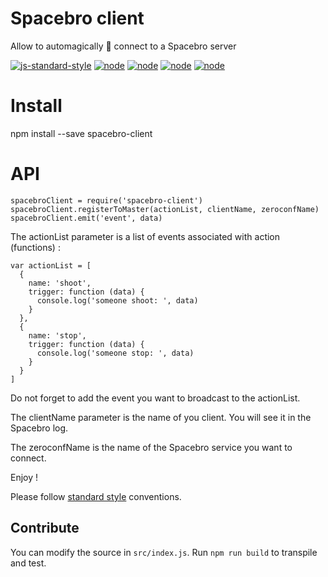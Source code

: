 # Spacebro client
Allow to automagically 🌟 connect to a Spacebro server

[![js-standard-style](https://img.shields.io/badge/code%20style-standard-brightgreen.svg)](http://standardjs.com/) [![node](https://img.shields.io/badge/node-0.10.x-brightgreen.svg)](https://nodejs.org/en/) [![node](https://img.shields.io/badge/node-0.12.x-brightgreen.svg)](https://nodejs.org/en/) [![node](https://img.shields.io/badge/node-4.0.x-brightgreen.svg)](https://nodejs.org/en/) [![node](https://img.shields.io/badge/node-5.3.x-brightgreen.svg)](https://nodejs.org/en/)

# Install

npm install --save spacebro-client

# API

```
spacebroClient = require('spacebro-client')
spacebroClient.registerToMaster(actionList, clientName, zeroconfName)
spacebroClient.emit('event', data)
```

The actionList parameter is a list of events associated with action (functions) :

```
var actionList = [
  {
    name: 'shoot',
    trigger: function (data) {
      console.log('someone shoot: ', data)
    }
  },
  {
    name: 'stop',
    trigger: function (data) {
      console.log('someone stop: ', data)
    }
  }
]
```

Do not forget to add the event you want to broadcast to the actionList. 

The clientName parameter is the name of you client. You will see it in the Spacebro log.

The zeroconfName is the name of the Spacebro service you want to connect.

Enjoy !

Please follow [standard style](https://github.com/feross/standard) conventions.

## Contribute

You can modify the source in `src/index.js`. Run `npm run build` to transpile and test.